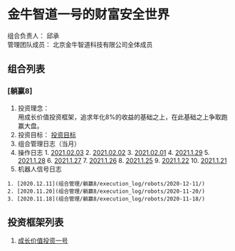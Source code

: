 # 金牛智道一号的财富安全世界
组合负责人： 邱承  
管理团队成员： 北京金牛智道科技有限公司全体成员

## 组合列表
### [躺赢8]
1. 投资理念：  
用成长价值投资框架，追求年化8%的收益的基础之上，在此基础之上争取跑赢大盘。  
2. 投资目标：
[投资目标](组合管理/躺赢8/target.md)  
3. 组合管理日志（当月）
  1. 操作日志
    1. [2021.02.03](组合管理/躺赢8/execution_log/operations/2021-02-03.md)
    2. [2021.02.02](组合管理/躺赢8/execution_log/operations/2021-02-02.md)
    3. [2021.02.01](组合管理/躺赢8/execution_log/operations/2021-02-01.md)
    4. [2021.1.29](组合管理/躺赢8/execution_log/operations/2021-01-29.md)
    5. [2021.1.28](组合管理/躺赢8/execution_log/operations/2021-01-28.md)
    6. [2021.1.27](组合管理/躺赢8/execution_log/operations/2021-01-27.md)
    7. [2021.1.26](组合管理/躺赢8/execution_log/operations/2021-01-26.md)
    8. [2021.1.25](组合管理/躺赢8/execution_log/operations/2021-01-25.md)
    9. [2021.1.22](组合管理/躺赢8/execution_log/operations/2021-01-22.md)
    10. [2021.1.21](组合管理/躺赢8/execution_log/operations/2021-01-21.md)
  4. 机器人信号日志
  
    1. [2020.12.11](组合管理/躺赢8/execution_log/robots/2020-12-11/)
    2. [2020.11.20](组合管理/躺赢8/execution_log/robots/2020-11-20/)
    3. [2020.11.18](组合管理/躺赢8/execution_log/robots/2020-11-18/)


## 投资框架列表

1. [成长价值投资一号](投资框架/成长价值投资一号/framework)

